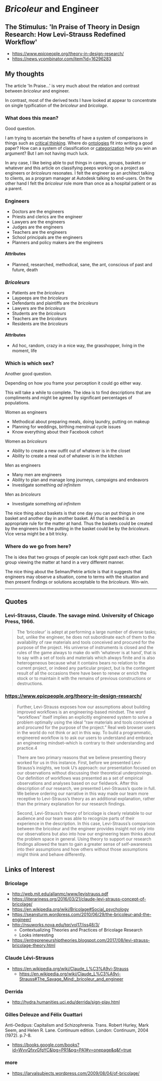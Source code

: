 
# _Bricoleur_ and Engineer

## The Stimulus: 'In Praise of Theory in Design Research: How Levi-Strauss Redefined Workflow'

* <https://www.epicpeople.org/theory-in-design-research/>
* <https://news.ycombinator.com/item?id=16296283>


## My thoughts

The article 'In Praise...' is very much about the relation and contrast between _bricoleur_ and engineer.

In contrast, most of the derived texts I have looked at appear to concentrate on single typification of the _bricoleur_ and _bricolage_.


### What does this mean?

Good question.

I am trying to ascertain the benefits of have a system of comparisons in things such as [critical thinking]( https://en.wikipedia.org/wiki/Critical_thinking ). Where do [ontologies]( https://en.wikipedia.org/wiki/Ontology ) fit into writing a good paper? How can a system of classification or [categorization]( https://en.wikipedia.org/wiki/Categorization ) help you win an argument? But I am not having much luck.

In any case, I like being able to put things in camps, groups, baskets or whatever and this article on classifying peeps working on a project as engineers or _bricoleurs_ resonates. I felt the engineer as an architect talking to clients, as a program manager at Autodesk talking to end-users. On the other hand I felt the _bricoleur_ role more than once as a hospital patient or as a parent.


### Engineers
* Doctors are the engineers
* Priests and clerics are the engineer
* Lawyers are the engineers
* Judges are the engineers
* Teachers are the engineers
* School principals are the engineers
* Planners and policy makers are the engineers

#### Attributes

* Planned, researched, methodical, sane, the ant, conscious of past and future, death

### _Bricoleurs_
* Patients are the _bricoleurs_
* Laypeeps are the _bricoleurs_
* Defendants and plaintiffs are the _bricoleurs_
* Lawyers are the _bricoleurs_
* Students are the _bricoleurs_
* Teachers are the _bricoleurs_
* Residents are the _bricoleurs_

#### Attributes

* Ad hoc, random, crazy in a nice way, the grasshopper, living in the moment, life

### Which is which sex?

Another good question.

Depending on how you frame your perception it could go either way.

This will take a while to complete. The idea is to find descriptions that are compliments and might be agreed by significant percentages of populations.

Women as engineers
* Methodical about preparing meals, doing laundry, putting on makeup
* Planning for weddings, birthing menstrual cycle issues
* Know everything about their Facebook cohort

Women as _bricoleurs_
* Ability to create a new outfit out of whatever is in the closet
* Ability to create a meal out of whatever is in the kitchen

Men as engineers
* Many men are engineers
* Ability to plan and manage long journeys, campaigns and endeavors
* Investigate something _ad infinitem_

Men as _bricoleurs_
* Investigate something _ad infinitem_


The nice thing about baskets is that one day you can put things in one basket and another day in another basket. All that is needed is an appropriate rule for the matter at hand. Thus the baskets could be created by the engineers but the putting in the basket could be by the _bricoleurs_. Vice versa might be a bit tricky.

### Where do we go from here?

The is idea that two groups of people can look right past each other. Each group viewing the matter at hand in a very different manner.

The nice thing about the Selman/Petrie article is that it suggests that engineers may observe a situation, come to terms with the situation and then present findings or solutions acceptable to the _bricoleurs_. Win-win.



***

## Quotes

### Levi-Strauss, Claude. The savage mind. University of Chicago Press, 1966.

> The ‘bricoleur’ is adept at performing a large number of diverse tasks; but, unlike the engineer, he does not subordinate each of them to the availability of raw materials and tools conceived and procured for the purpose of the project. His universe of instruments is closed and the rules of the game always to make do with ‘whatever is at hand’, that is to say with a set of tools and materials which always finite and is also heterogeneous because what it contains bears no relation to the current project, or indeed any particular project, but is the contingent result of all the occasions there have been to renew or enrich the stock or to maintain it with the remains of previous constructions or destructions.

### https://www.epicpeople.org/theory-in-design-research/

> Further, Levi-Strauss exposes how our assumptions about building improved workflows is an engineering-based mindset. The word “workflows” itself implies an explicitly engineered system to solve a problem optimally using the ideal “raw materials and tools conceived and procured for the purpose of the project.” Real web browser users in the world do not think or act in this way. To build a programmatic, engineered workflow is to ask our users to understand and embrace an engineering mindset–which is contrary to their understanding and practice.4

> There are two primary reasons that we believe presenting theory worked for us in this instance. First, before we presented Levi-Strauss’s insights, we took U’s approach: our presentation focused on our observations without discussing their theoretical underpinnings. Our definition of workflows was presented as a set of empirical observations and analyses based on our fieldwork. After this description of our research, we presented Levi-Strauss’s quote in full. We believe ordering our narrative in this way made our team more receptive to Levi-Strauss’s theory as an additional explanation, rather than the primary explanation for our research findings.

> Second, Levi-Strauss’s theory of bricolage is clearly relatable to our audience and our team was able to recognize parts of their experience in the description. In this case, Levi-Strauss’s comparison between the bricoleur and the engineer provides insight not only into our observations but also into how our engineering team thinks about the problem space in general. Using theory to support our research findings allowed the team to gain a greater sense of self-awareness into their assumptions and how others without those assumptions might think and behave differently.

## Links of Interest

### Bricolage

* <http://web.mit.edu/allanmc/www/levistrauss.pdf>
* <https://literariness.org/2016/03/21/claude-levi-strauss-concept-of-bricolage/>
* <https://en.wikipedia.org/wiki/Bricolage#Social_psychology>
* <https://seansturm.wordpress.com/2010/06/29/the-bricoleur-and-the-engineer/>
* <http://nsuworks.nova.edu/tqr/vol17/iss48/3/>
	* Contextualizing Theories and Practices of Bricolage Research
	* Looks interesting
* <https://entrepreneurshiptheories.blogspot.com/2017/08/levi-strauss-bricolage-theory.html>

### Claude Lévi-Strauss

* <https://en.wikipedia.org/wiki/Claude_L%C3%A9vi-Strauss>
	* <https://en.wikipedia.org/wiki/Claude_L%C3%A9vi-Strauss#The_Savage_Mind:_bricoleur_and_engineer>


### Derrida

* <http://hydra.humanities.uci.edu/derrida/sign-play.html>


### Gilles Deleuze and Félix Guattari
 Anti-Oedipus: Capitalism and Schizophrenia. Trans. Robert Hurley, Mark Seem, and Helen R. Lane. Continuum edition. London: Continuum, 2004 (1972). p.7-8.

* <https://books.google.com/books?id=WvvQfxvGfpYC&lpg=PR1&pg=PA1#v=onepage&q&f=true>


### more

* <https://larvalsubjects.wordpress.com/2009/08/04/of-bricolage/>